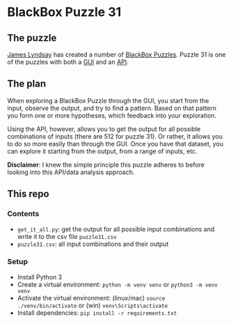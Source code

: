 # BlackBox Puzzle 31


## The puzzle
[James Lyndsay](https://twitter.com/workroomprds) has created a number of
[BlackBox Puzzles](http://blackboxpuzzles.workroomprds.com/). Puzzle 31 is one of the puzzles with both a [GUI]((http://blackboxpuzzles.workroomprds.com/puzzle31/)) and an
[API](http://blackboxpuzzles.workroomprds.com:8002/puzzle31).


## The plan
When exploring a BlackBox Puzzle through the GUI, you start from the input, observe the output, and try to find a
pattern. Based on that pattern you form one or more hypotheses, which feedback into your exploration.

Using the API, however, allows you to get the output for all possible combinations of inputs (there are 512 for puzzle
31). Or rather, it allows you to do so more easily than through the GUI. Once you have that dataset, you can explore
it starting from the output, from a range of inputs, etc.

**Disclaimer**: I knew the simple principle this puzzle adheres to before looking into this API/data analysis approach.


## This repo

### Contents
- `get_it_all.py`: get the output for all possible input combinations and write it to the csv file `puzzle31.csv`
- `puzzle31.csv`: all input combinations and their output

### Setup
- Install Python 3
- Create a virtual environment: `python -m venv venv` or `python3 -m venv venv`
- Activate the virtual environment: (linux/mac) `source ./venv/bin/activate` or (win) `venv\Scripts\activate`
- Install dependencies: `pip install -r requirements.txt`
